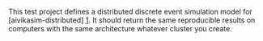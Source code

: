 This test project defines a distributed discrete event simulation model for [aivikasim-distributed] [1].
It should return the same reproducible results on computers with the same architecture whatever cluster you create.

[1]: http://www.aivikasoft.com/aivikasim/aivikasim-distributed  "aivikasim-distributed"
